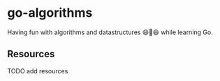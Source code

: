 # go-algorithms

Having fun with algorithms and datastructures 😄️🧠️😄️ while learning Go.

## Resources

TODO add resources
